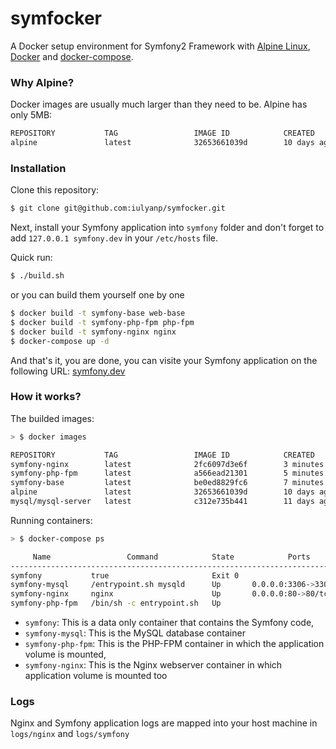 symfocker
==============

A Docker setup environment for Symfony2 Framework with [Alpine Linux](https://github.com/gliderlabs/docker-alpine), 
[Docker](https://docs.docker.com/) and [docker-compose](https://docs.docker.com/compose/install/).

### Why Alpine?

Docker images are usually much larger than they need to be. Alpine has only 5MB:

```bash
REPOSITORY           TAG                 IMAGE ID            CREATED             VIRTUAL SIZE
alpine               latest              32653661039d        10 days ago         5.253 MB
```

### Installation

Clone this repository:

```bash
$ git clone git@github.com:iulyanp/symfocker.git
```

Next, install your Symfony application into `symfony` folder and don't forget to add `127.0.0.1 symfony.dev` 
in your `/etc/hosts` file.

Quick run:

```sh
$ ./build.sh
```
or you can build them yourself one by one

```sh
$ docker build -t symfony-base web-base
$ docker build -t symfony-php-fpm php-fpm
$ docker build -t symfony-nginx nginx
$ docker-compose up -d
```

And that's it, you are done, you can visite your Symfony application on the following URL: [symfony.dev](http://symfony.dev)

### How it works?

The builded images:

```sh
> $ docker images

REPOSITORY           TAG                 IMAGE ID            CREATED             VIRTUAL SIZE
symfony-nginx        latest              2fc6097d3e6f        3 minutes ago       7.43 MB
symfony-php-fpm      latest              a566ead21301        5 minutes ago       48.27 MB
symfony-base         latest              be0ed8829fc6        7 minutes ago       5.259 MB
alpine               latest              32653661039d        10 days ago         5.253 MB
mysql/mysql-server   latest              c312e735b441        11 days ago         294.6 MB
```

Running containers:

```sh
> $ docker-compose ps

     Name                 Command            State            Ports          
----------------------------------------------------------------------------
symfony           true                       Exit 0                          
symfony-mysql     /entrypoint.sh mysqld      Up       0.0.0.0:3306->3306/tcp
symfony-nginx     nginx                      Up       0.0.0.0:80->80/tcp
symfony-php-fpm   /bin/sh -c entrypoint.sh   Up  
```

* `symfony`: This is a data only container that contains the Symfony code,
* `symfony-mysql`: This is the MySQL database container
* `symfony-php-fpm`: This is the PHP-FPM container in which the application volume is mounted,
* `symfony-nginx`: This is the Nginx webserver container in which application volume is mounted too

### Logs

Nginx and Symfony application logs are mapped into your host machine in `logs/nginx` and `logs/symfony`

